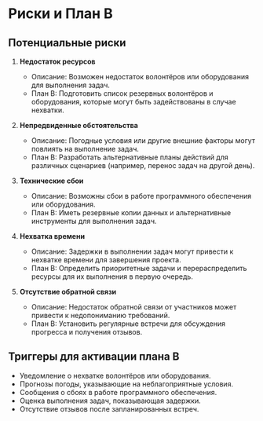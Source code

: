 # Риски и План B

## Потенциальные риски

1. **Недостаток ресурсов**
   - Описание: Возможен недостаток волонтёров или оборудования для выполнения задач.
   - План B: Подготовить список резервных волонтёров и оборудования, которые могут быть задействованы в случае нехватки.

2. **Непредвиденные обстоятельства**
   - Описание: Погодные условия или другие внешние факторы могут повлиять на выполнение задач.
   - План B: Разработать альтернативные планы действий для различных сценариев (например, перенос задач на другой день).

3. **Технические сбои**
   - Описание: Возможны сбои в работе программного обеспечения или оборудования.
   - План B: Иметь резервные копии данных и альтернативные инструменты для выполнения задач.

4. **Нехватка времени**
   - Описание: Задержки в выполнении задач могут привести к нехватке времени для завершения проекта.
   - План B: Определить приоритетные задачи и перераспределить ресурсы для их выполнения в первую очередь.

5. **Отсутствие обратной связи**
   - Описание: Недостаток обратной связи от участников может привести к недопониманию требований.
   - План B: Установить регулярные встречи для обсуждения прогресса и получения отзывов.

## Триггеры для активации плана B

- Уведомление о нехватке волонтёров или оборудования.
- Прогнозы погоды, указывающие на неблагоприятные условия.
- Сообщения о сбоях в работе программного обеспечения.
- Оценка выполнения задач, показывающая задержки.
- Отсутствие отзывов после запланированных встреч.